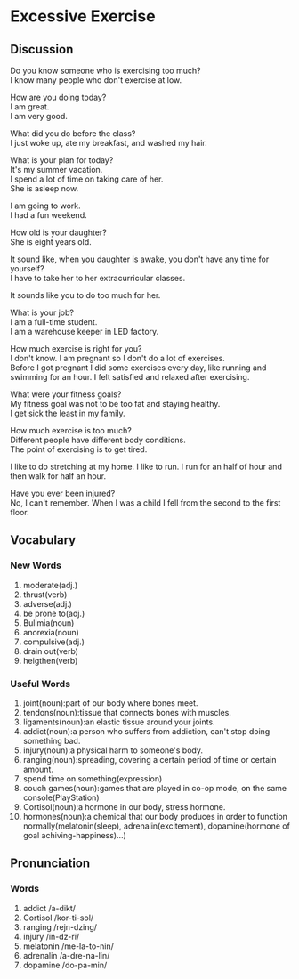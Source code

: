 # Excessive Exercise
## Discussion
Do you know someone who is exercising too much?  
I know many people who don't exercise at low.  

How are you doing today?  
I am great.  
I am very good.  

What did you do before the class?  
I just woke up, ate my breakfast, and washed my hair.  

What is your plan for today?  
It's my summer vacation.  
I spend a lot of time on taking care of her.  
She is asleep now.  

I am going to work.  
I had a fun weekend.  

How old is your daughter?  
She is eight years old.  

It sound like, when you daughter is awake, you don't have any time for yourself?  
I have to take her to her extracurricular classes.  

It sounds like you to do too much for her.  

What is your job?  
I am a full-time student.  
I am a warehouse keeper in LED factory.  

How much exercise is right for you?  
I don't know. I am pregnant so I don't do a lot of exercises.  
Before I got pregnant I did some exercises every day, like running and swimming for an hour. I felt satisfied and relaxed after exercising.   

What were your fitness goals?  
My fitness goal was not to be too fat and staying healthy.  
I get sick the least in my family.  

How much exercise is too much?  
Different people have different body conditions.  
The point of exercising is to get tired.  

I like to do stretching at my home. I like to run. I run for an half of hour and then walk for half an hour.    

Have you ever been injured?  
No, I can't remember. When I was a child I fell from the second to the first floor.  

## Vocabulary
### New Words
1. moderate(adj.)
1. thrust(verb)
1. adverse(adj.)
1. be prone to(adj.)
1. Bulimia(noun)
1. anorexia(noun)
1. compulsive(adj.)
1. drain out(verb)
1. heigthen(verb)

### Useful Words
1. joint(noun):part of our body where bones meet.
1. tendons(noun):tissue that connects bones with muscles.
1. ligaments(noun):an elastic tissue around your joints.
1. addict(noun):a person who suffers from addiction, can't stop doing something bad.
1. injury(noun):a physical harm to someone's body.
1. ranging(noun):spreading, covering a certain period of time or certain amount.
1. spend time on something(expression)
1. couch games(noun):games that are played in co-op mode, on the same console(PlayStation)
1. Cortisol(noun):a hormone in our body, stress hormone.
1. hormones(noun):a chemical that our body produces in order to function normally(melatonin(sleep), adrenalin(excitement), dopamine(hormone of goal achiving-happiness)...)

## Pronunciation
### Words
1. addict /a-dikt/
1. Cortisol /kor-ti-sol/
1. ranging /rejn-dzing/
1. injury /in-dz-ri/
1. melatonin /me-la-to-nin/
1. adrenalin /a-dre-na-lin/
1. dopamine /do-pa-min/

